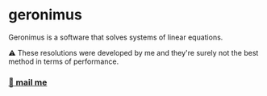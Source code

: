 # geronimus

Geronimus is a software that solves systems of linear equations. 

:warning: These resolutions were developed by me and they're surely not the best method in terms of performance.

### [:octopus: mail me](mailto:ceres.rohana@gmail.com)
